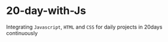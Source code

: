 # 20-day-with-Js
Integrating ```Javascript```, ```HTML``` and ```CSS``` for daily projects in 20days continuously

